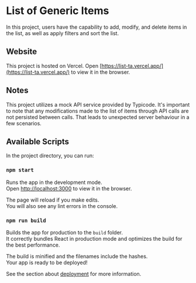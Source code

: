 # List of Generic Items

In this project, users have the capability to add, modify, and delete items in the list, as well as apply filters and sort the list.

## Website

This project is hosted on Vercel.
Open [https://list-ta.vercel.app/](https://list-ta.vercel.app/) to view it in the browser.

## Notes

This project utilizes a mock API service provided by Typicode. It's important to note that any modifications made to the list of items through API calls are not persisted between calls. That leads to unexpected server behaviour in a few scenarios.

## Available Scripts

In the project directory, you can run:

### `npm start`

Runs the app in the development mode.\
Open [http://localhost:3000](http://localhost:3000) to view it in the browser.

The page will reload if you make edits.\
You will also see any lint errors in the console.

### `npm run build`

Builds the app for production to the `build` folder.\
It correctly bundles React in production mode and optimizes the build for the best performance.

The build is minified and the filenames include the hashes.\
Your app is ready to be deployed!

See the section about [deployment](https://facebook.github.io/create-react-app/docs/deployment) for more information.

